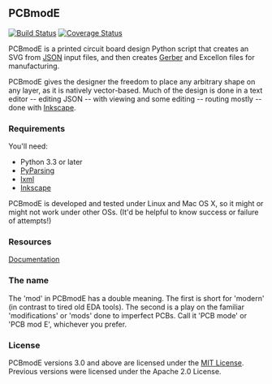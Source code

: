 ## PCBmodE

[![Build Status][travis-image]][travis-url] [![Coverage Status][coveralls-image]][coveralls-url]

PCBmodE is a printed circuit board design Python script that creates an SVG from [JSON](http://en.wikipedia.org/wiki/JSON) input files, and then creates [Gerber](http://en.wikipedia.org/wiki/Gerber_format) and Excellon files for manufacturing.

PCBmodE gives the designer the freedom to place any arbitrary shape on any layer, as it is natively vector-based. Much of the design is done in a text editor -- editing JSON -- with viewing and some editing -- routing mostly -- done with [Inkscape](http://inkscape.org).

### Requirements

You'll need:
* Python 3.3 or later
* [PyParsing](http://pyparsing.wikispaces.com/)
* [lxml](http://lxml.de/)
* [Inkscape](http://inkscape.org)

PCBmodE is developed and tested under Linux and Mac OS X, so it might or might not work under other OSs. (It'd be helpful to know success or failure of attempts!)

### Resources

[Documentation](http://pcbmode.readthedocs.org)

[travis-image]: https://travis-ci.org/threebytesfull/pcbmode.svg?branch=unittests
[travis-url]: https://travis-ci.org/threebytesfull/pcbmode

[coveralls-image]: https://coveralls.io/repos/threebytesfull/pcbmode/badge.svg?branch=unittests&service=github
[coveralls-url]: https://coveralls.io/github/threebytesfull/pcbmode?branch=unittests

### The name
The 'mod' in PCBmodE has a double meaning. The first is short for 'modern' (in contrast to tired old EDA tools). The second is a play on the familiar 'modifications' or 'mods' done to imperfect PCBs. Call it 'PCB mode' or 'PCB mod E', whichever you prefer.

### License
PCBmodE versions 3.0 and above are licensed under the [MIT License](http://opensource.org/licenses/MIT). Previous versions were licensed under the Apache 2.0 License.
